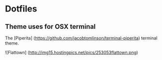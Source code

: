 # Dotfiles

## Theme uses for OSX terminal 
The [Piperita] (https://github.com/jacobtomlinson/terminal-piperita) terminal theme. 

![Flattown] (http://img15.hostingpics.net/pics/253053flattown.png) 

